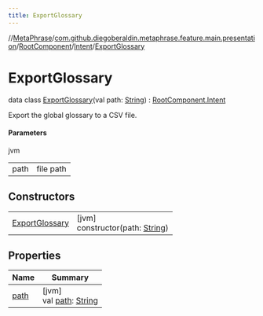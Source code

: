 ```yaml
---
title: ExportGlossary
---
```

//[MetaPhrase](../../../../../index.html)/[com.github.diegoberaldin.metaphrase.feature.main.presentation](../../../index.html)/[RootComponent](../../index.html)/[Intent](../index.html)/[ExportGlossary](index.html)



# ExportGlossary

data class [ExportGlossary](index.html)(val path: [String](https://kotlinlang.org/api/latest/jvm/stdlib/kotlin/-string/index.html)) : [RootComponent.Intent](../index.html)

Export the global glossary to a CSV file.



#### Parameters


jvm

| | |
|---|---|
| path | file path |



## Constructors


| | |
|---|---|
| [ExportGlossary](-export-glossary.html) | [jvm]<br>constructor(path: [String](https://kotlinlang.org/api/latest/jvm/stdlib/kotlin/-string/index.html)) |


## Properties


| Name | Summary |
|---|---|
| [path](path.html) | [jvm]<br>val [path](path.html): [String](https://kotlinlang.org/api/latest/jvm/stdlib/kotlin/-string/index.html) |

